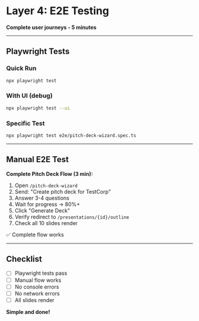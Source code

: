 # Layer 4: E2E Testing

**Complete user journeys - 5 minutes**

---

## Playwright Tests

### Quick Run
```bash
npx playwright test
```

### With UI (debug)
```bash
npx playwright test --ui
```

### Specific Test
```bash
npx playwright test e2e/pitch-deck-wizard.spec.ts
```

---

## Manual E2E Test

**Complete Pitch Deck Flow (3 min):**

1. Open `/pitch-deck-wizard`
2. Send: "Create pitch deck for TestCorp"
3. Answer 3-4 questions
4. Wait for progress → 80%+
5. Click "Generate Deck"
6. Verify redirect to `/presentations/{id}/outline`
7. Check all 10 slides render

✅ Complete flow works

---

## Checklist

- [ ] Playwright tests pass
- [ ] Manual flow works
- [ ] No console errors
- [ ] No network errors
- [ ] All slides render

**Simple and done!**

